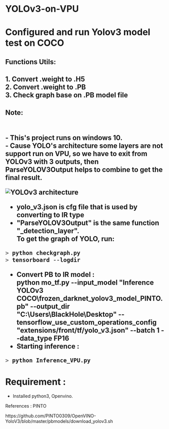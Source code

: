 # YOLOv3-on-VPU
<h1> Configured and run Yolov3 model test on COCO </h1>
<h2> Functions Utils: <h2>
1. Convert .weight to .H5 <br/>
2. Convert .weight to .PB <br/>
3. Check graph base on .PB model file <br/>
<h2>Note:<h2><br/>
  - This's project runs on windows 10. <br/>
  - Cause YOLO's architecture some layers are not support run on VPU, so we have to exit from YOLOv3 with 3 outputs, then ParseYOLOV3Output helps to combine to get the final result.<br/>
  
![YOLOv3 architecture](../main/Yolo_architecture.PNG)

  - yolo_v3.json is cfg file that is used by converting to IR type 
  - "ParseYOLOV3Output" is the same function "_detection_layer".<br/>
  To get the graph of YOLO, run: <br/>
  
```python
> python checkgraph.py
> tensorboard --logdir
 ```
 - Convert PB to IR model : <br/>
 python mo_tf.py --input_model "Inference YOLOv3 COCO\frozen_darknet_yolov3_model_PINTO.pb" --output_dir "C:\Users\BlackHole\Desktop" --tensorflow_use_custom_operations_config "extensions/front/tf/yolo_v3.json" --batch 1  --data_type FP16<br/>
 - Starting inference : <br/>
 
 ```python
 > python Inference_VPU.py
 ```
 # Requirement :<br/>
 - Installed python3, Openvino.
  <p>References : PINTO</p>
  <a>https://github.com/PINTO0309/OpenVINO-YoloV3/blob/master/pbmodels/download_yolov3.sh</a>

